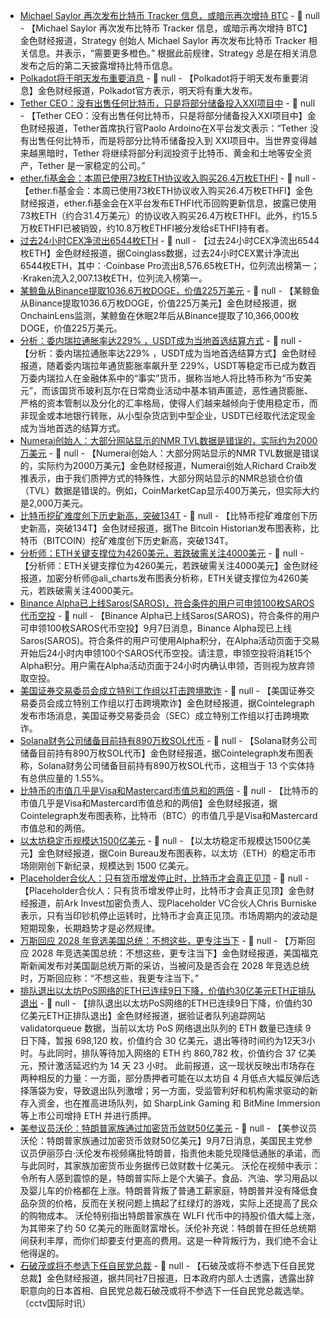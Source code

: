 - [Michael Saylor 再次发布比特币 Tracker 信息，或暗示再次增持 BTC]() - 📰 null - 【Michael Saylor 再次发布比特币 Tracker 信息，或暗示再次增持 BTC】金色财经报道，Strategy 创始人 Michael Saylor 再次发布比特币 Tracker 相关信息。并表示，“需要更多橙色。” 根据此前规律，Strategy 总是在相关消息发布之后的第二天披露增持比特币信息。
- [Polkadot将于明天发布重要消息]() - 📰 null - 【Polkadot将于明天发布重要消息】金色财经报道，Polkadot官方表示，明天将有重大发布。
- [Tether CEO：没有出售任何比特币，只是将部分储备投入XXI项目中](https://x.com/paoloardoino/status/1964655589298225416) - 📰 null - 【Tether CEO：没有出售任何比特币，只是将部分储备投入XXI项目中】金色财经报道，Tether首席执行官Paolo Ardoino在X平台发文表示：“Tether 没有出售任何比特币，而是将部分比特币储备投入到 XXI项目中。当世界变得越来越黑暗时，Tether 将继续将部分利润投资于比特币、黄金和土地等安全资产，Tether 是一家稳定的公司。”
- [ether.fi基金会：本周已使用73枚ETH协议收入购买26.4万枚ETHFI]() - 📰 null - 【ether.fi基金会：本周已使用73枚ETH协议收入购买26.4万枚ETHFI】金色财经报道，ether.fi基金会在X平台发布ETHFI代币回购更新信息，披露已使用73枚ETH（约合31.4万美元）的协议收入购买26.4万枚ETHFI。此外，约15.5万枚ETHFI已被销毁，约10.8万枚ETHFI被分发给sETHFI持有者。
- [过去24小时CEX净流出6544枚ETH](https://www.coinglass.com/zh/Balance) - 📰 null - 【过去24小时CEX净流出6544枚ETH】金色财经报道，据Coinglass数据，过去24小时CEX累计净流出6544枚ETH，其中：·Coinbase Pro流出8,576.65枚ETH，位列流出榜第一；·Kraken流入2,007.13枚ETH，位列流入榜第一。
- [某鲸鱼从Binance提取1036.6万枚DOGE，价值225万美元]() - 📰 null - 【某鲸鱼从Binance提取1036.6万枚DOGE，价值225万美元】金色财经报道，据OnchainLens监测，某鲸鱼在休眠2年后从Binance提取了10,366,000枚DOGE，价值225万美元。
- [分析：委内瑞拉通胀率达229% ，USDT成为当地首选结算方式](https://cointelegraph.com/news/usdt-binance-dollars-replace-bolivar-in-venezuela) - 📰 null - 【分析：委内瑞拉通胀率达229% ，USDT成为当地首选结算方式】金色财经报道，随着委内瑞拉年通货膨胀率飙升至 229%，USDT等稳定币已成为数百万委内瑞拉人在金融体系中的“事实”货币，据称当地人将比特币称为“币安美元”，而该国货币玻利瓦尔在日常商业活动中基本销声匿迹，恶性通货膨胀、严格的资本管制以及分化的汇率格局，使得人们越来越倾向于使用稳定币，而非现金或本地银行转账，从小型杂货店到中型企业，USDT已经取代法定现金成为当地首选的结算方式。
- [Numerai创始人：大部分网站显示的NMR TVL数据是错误的，实际约为2000万美元]() - 📰 null - 【Numerai创始人：大部分网站显示的NMR TVL数据是错误的，实际约为2000万美元】金色财经报道，Numerai创始人Richard Craib发推表示，由于我们质押方式的特殊性，大部分网站显示的NMR总锁仓价值（TVL）数据是错误的。例如，CoinMarketCap显示400万美元，但实际大约是2,000万美元。
- [比特币挖矿难度创下历史新高，突破134T]() - 📰 null - 【比特币挖矿难度创下历史新高，突破134T】金色财经报道，据The Bitcoin Historian发布图表称，比特币（BITCOIN）挖矿难度创下历史新高，突破134T。
- [分析师：ETH关键支撑位为4260美元，若跌破需关注4000美元]() - 📰 null - 【分析师：ETH关键支撑位为4260美元，若跌破需关注4000美元】金色财经报道，加密分析师@ali_charts发布图表分析称，ETH关键支撑位为4260美元，若跌破需关注4000美元。
- [Binance Alpha已上线Saros(SAROS)，符合条件的用户可申领100枚SAROS代币空投]() - 📰 null - 【Binance Alpha已上线Saros(SAROS)，符合条件的用户可申领100枚SAROS代币空投】9月7日消息，Binance Alpha现已上线Saros(SAROS)。符合条件的用户可使用Alpha积分，在Alpha活动页面于交易开始后24小时内申领100个SAROS代币空投。请注意，申领空投将消耗15个Alpha积分。用户需在Alpha活动页面于24小时内确认申领，否则视为放弃领取空投。
- [美国证券交易委员会成立特别工作组以打击跨境欺诈]() - 📰 null - 【美国证券交易委员会成立特别工作组以打击跨境欺诈】金色财经报道，据Cointelegraph发布市场消息，美国证券交易委员会（SEC）成立特别工作组以打击跨境欺诈。
- [Solana财务公司储备目前持有890万枚SOL代币]() - 📰 null - 【Solana财务公司储备目前持有890万枚SOL代币】金色财经报道，据Cointelegraph发布图表称，Solana财务公司储备目前持有890万枚SOL代币，这相当于 13 个实体持有总供应量的 1.55%。
- [比特币的市值几乎是Visa和Mastercard市值总和的两倍]() - 📰 null - 【比特币的市值几乎是Visa和Mastercard市值总和的两倍】金色财经报道，据Cointelegraph发布图表称，比特币（BTC）的市值几乎是Visa和Mastercard市值总和的两倍。
- [以太坊稳定币规模达1500亿美元]() - 📰 null - 【以太坊稳定币规模达1500亿美元】金色财经报道，据Coin Bureau发布图表称，以太坊（ETH）的稳定币市场刚刚创下新纪录，规模达到 1500 亿美元。
- [Placeholder合伙人：只有货币增发停止时，比特币才会真正见顶](https://x.com/cburniske/status/1964455574730657996) - 📰 null - 【Placeholder合伙人：只有货币增发停止时，比特币才会真正见顶】金色财经报道，前Ark Invest加密负责人、现Placeholder VC合伙人Chris Burniske表示，只有当印钞机停止运转时，比特币才会真正见顶。市场周期内的波动是短期现象，长期趋势才是必然规律。
- [万斯回应 2028 年竞选美国总统：不想这些，更专注当下]() - 📰 null - 【万斯回应 2028 年竞选美国总统：不想这些，更专注当下】金色财经报道，美国福克斯新闻发布对美国副总统万斯的采访，当被问及是否会在 2028 年竞选总统时，万斯回应称：“不想这些，我更专注当下。”
- [排队退出以太坊PoS网络的ETH已连续9日下降，价值约30亿美元ETH正排队退出](https://www.validatorqueue.com/) - 📰 null - 【排队退出以太坊PoS网络的ETH已连续9日下降，价值约30亿美元ETH正排队退出】金色财经报道，据验证者队列追踪网站 validatorqueue 数据，当前以太坊 PoS 网络退出队列的 ETH 数量已连续 9 日下降，暂报 698,120 枚，价值约合 30 亿美元，退出等待时间约为12天3小时。与此同时，排队等待加入网络的 ETH 约 860,782 枚，价值约合 37 亿美元，预计激活延迟约为 14 天 23 小时。 
此前报道，这一现状反映出市场存在两种相反的力量：一方面，部分质押者可能在以太坊自 4 月低点大幅反弹后选择落袋为安，导致退出队列激增；另一方面，受监管利好和机构需求驱动的新存入资金，也在推高进场队列，如 SharpLink Gaming 和 BitMine Immersion 等上市公司增持 ETH 并进行质押。
- [美参议员沃伦：特朗普家族通过加密货币敛财50亿美元](https://x.com/ewarren/status/1964121000154419508) - 📰 null - 【美参议员沃伦：特朗普家族通过加密货币敛财50亿美元】9月7日消息，美国民主党参议员伊丽莎白·沃伦发布视频痛批特朗普，指责他未能兑现降低通胀的承诺，而与此同时，其家族加密货币业务据传已敛财数十亿美元。 
沃伦在视频中表示：令所有人感到震惊的是，特朗普实际上是个大骗子。食品、汽油、学习用品以及婴儿车的价格都在上涨。特朗普背叛了普通工薪家庭，特朗普并没有降低食品杂货的价格，反而在关税问题上搞起了红绿灯的游戏，实际上还提高了民众的购物成本。 
沃伦特别指出特朗普家族在 WLFI 代币中的持股价值大幅上涨，为其带来了约 50 亿美元的账面财富增长。沃伦补充说：特朗普在担任总统期间获利丰厚，而你们却要支付更高的费用。这是一种背叛行为，我们绝不会让他得逞的。
- [石破茂或将不参选下任自民党总裁]() - 📰 null - 【石破茂或将不参选下任自民党总裁】金色财经报道，据共同社7日报道，日本政府内部人士透露，透露出辞职意向的日本首相、自民党总裁石破茂或将不参选下一任自民党总裁选举。（cctv国际时讯）

